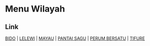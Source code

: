 # Menu Wilayah

## Link

[BIDO](https://github.com/gigit-pemilu/pemilu-2024-82-maluku-utara/tree/main/pilpres/hitung-suara/sub/82-maluku-utara/sub/71-kota-ternate/sub/05-pulau-batang-dua/sub/1004-bido)
 | 
[LELEWI](https://github.com/gigit-pemilu/pemilu-2024-82-maluku-utara/tree/main/pilpres/hitung-suara/sub/82-maluku-utara/sub/71-kota-ternate/sub/05-pulau-batang-dua/sub/1003-lelewi)
 | 
[MAYAU](https://github.com/gigit-pemilu/pemilu-2024-82-maluku-utara/tree/main/pilpres/hitung-suara/sub/82-maluku-utara/sub/71-kota-ternate/sub/05-pulau-batang-dua/sub/1001-mayau)
 | 
[PANTAI SAGU](https://github.com/gigit-pemilu/pemilu-2024-82-maluku-utara/tree/main/pilpres/hitung-suara/sub/82-maluku-utara/sub/71-kota-ternate/sub/05-pulau-batang-dua/sub/1005-pantai-sagu)
 | 
[PERUM BERSATU](https://github.com/gigit-pemilu/pemilu-2024-82-maluku-utara/tree/main/pilpres/hitung-suara/sub/82-maluku-utara/sub/71-kota-ternate/sub/05-pulau-batang-dua/sub/1006-perum-bersatu)
 | 
[TIFURE](https://github.com/gigit-pemilu/pemilu-2024-82-maluku-utara/tree/main/pilpres/hitung-suara/sub/82-maluku-utara/sub/71-kota-ternate/sub/05-pulau-batang-dua/sub/1002-tifure)

